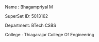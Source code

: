 Name : Bhagampriyal M

SuperSet ID: 5013162

Department: BTech CSBS

College : Thiagarajar College Of Engineering
